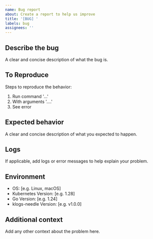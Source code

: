 ```yaml
---
name: Bug report
about: Create a report to help us improve
title: '[BUG] '
labels: bug
assignees: ''
---
```


## Describe the bug
A clear and concise description of what the bug is.

## To Reproduce
Steps to reproduce the behavior:
1. Run command '...'
2. With arguments '....'
3. See error

## Expected behavior
A clear and concise description of what you expected to happen.

## Logs
If applicable, add logs or error messages to help explain your problem.

## Environment
 - OS: [e.g. Linux, macOS]
 - Kubernetes Version: [e.g. 1.28]
 - Go Version: [e.g. 1.24]
 - klogs-needle Version: [e.g. v1.0.0]

## Additional context
Add any other context about the problem here.
